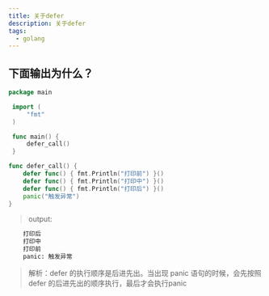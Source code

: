```yaml
---
title: 关于defer
description: 关于defer
tags: 
  - golang
---
```


## 下面输出为什么？
```go
package main

 import (
     "fmt"
 )

 func main() {
     defer_call()
 }

func defer_call() {
    defer func() { fmt.Println("打印前") }()
    defer func() { fmt.Println("打印中") }()
    defer func() { fmt.Println("打印后") }()
    panic("触发异常")
}
```

> output:

```bash
	打印后
    打印中
    打印前
    panic: 触发异常
```
> 解析：defer 的执行顺序是后进先出。当出现 panic 语句的时候，会先按照 defer 的后进先出的顺序执行，最后才会执行panic
